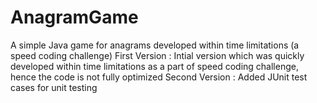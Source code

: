 # AnagramGame
A simple Java game for anagrams developed within time limitations (a speed coding challenge)
First Version : Intial version which was quickly developed within time limitations as a part of speed coding challenge, hence the code is not fully optimized
Second Version : Added JUnit test cases for unit testing
